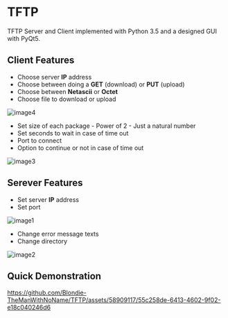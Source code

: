 
# TFTP
TFTP Server and Client implemented with Python 3.5 and a designed GUI with PyQt5.

## **Client Features**

- Choose server **IP** address
- Choose between doing a **GET** (download) or **PUT** (upload)
- Choose between **Netascii** or **Octet**
- Choose file to download or upload

![image4](https://github.com/Blondie-TheManWithNoName/TFTP/assets/58909117/768b42d2-c5e8-4f39-ad96-d498f19c2092)

- Set size of each package
      - Power of 2
      - Just a natural number
- Set seconds to wait in case of time out
- Port to connect
- Option to continue or not in case of time out

![image3](https://github.com/Blondie-TheManWithNoName/TFTP/assets/58909117/6e933155-5a96-46cf-9fd8-a5e9deb18569)



## **Serever Features**

- Set server **IP** address
- Set port

![image1](https://github.com/Blondie-TheManWithNoName/TFTP/assets/58909117/31d2ca2f-ed28-4bae-a426-392b082ef4c5)


- Change error message texts
- Change directory

![image2](https://github.com/Blondie-TheManWithNoName/TFTP/assets/58909117/87e5b1a1-c683-466f-af53-d04ce057e181)


## **Quick Demonstration**

https://github.com/Blondie-TheManWithNoName/TFTP/assets/58909117/55c258de-6413-4602-9f02-e18c040246d6




